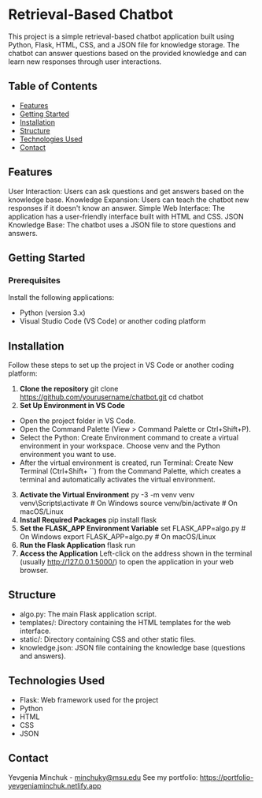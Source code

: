 # Retrieval-Based Chatbot
This project is a simple retrieval-based chatbot application built using Python, Flask, HTML, CSS, and a JSON file for knowledge storage. 
The chatbot can answer questions based on the provided knowledge and can learn new responses through user interactions.

## Table of Contents

- [Features](#features)
- [Getting Started](#getting-started)
- [Installation](#installation)
- [Structure](#structure)
- [Technologies Used](#technologies-used)
- [Contact](#contact)

## Features
User Interaction: Users can ask questions and get answers based on the knowledge base.
Knowledge Expansion: Users can teach the chatbot new responses if it doesn't know an answer.
Simple Web Interface: The application has a user-friendly interface built with HTML and CSS.
JSON Knowledge Base: The chatbot uses a JSON file to store questions and answers.

## Getting Started
### Prerequisites
Install the following applications:
- Python (version 3.x)
- Visual Studio Code (VS Code) or another coding platform

## Installation
Follow these steps to set up the project in VS Code or another coding platform:
1. **Clone the repository**
  git clone https://github.com/yourusername/chatbot.git
  cd chatbot
2. **Set Up Environment in VS Code**
- Open the project folder in VS Code.
- Open the Command Palette (View > Command Palette or Ctrl+Shift+P).
- Select the Python: Create Environment command to create a virtual environment in your workspace. Choose venv and the Python environment you want to use.
- After the virtual environment is created, run Terminal: Create New Terminal (Ctrl+Shift+ ``) from the Command Palette, which creates a terminal and automatically activates the virtual environment.
3. **Activate the Virtual Environment**
  py -3 -m venv venv
  venv\Scripts\activate   # On Windows
  source venv/bin/activate # On macOS/Linux
4. **Install Required Packages**
  pip install flask
5. **Set the FLASK_APP Environment Variable**
  set FLASK_APP=algo.py   # On Windows
  export FLASK_APP=algo.py # On macOS/Linux
6. **Run the Flask Application**
  flask run
7. **Access the Application**
Left-click on the address shown in the terminal (usually http://127.0.0.1:5000/) to open the application in your web browser.

## Structure
- algo.py: The main Flask application script.
- templates/: Directory containing the HTML templates for the web interface.
- static/: Directory containing CSS and other static files.
- knowledge.json: JSON file containing the knowledge base (questions and answers).

## Technologies Used
- Flask: Web framework used for the project
- Python
- HTML
- CSS
- JSON

## Contact
Yevgenia Minchuk - minchuky@msu.edu
See my portfolio: https://portfolio-yevgeniaminchuk.netlify.app
